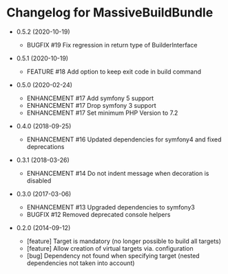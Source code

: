 Changelog for MassiveBuildBundle
================================

* 0.5.2 (2020-10-19)
    * BUGFIX #19 Fix regression in return type of BuilderInterface

* 0.5.1 (2020-10-19)
    * FEATURE #18 Add option to keep exit code in build command

* 0.5.0 (2020-02-24)
    * ENHANCEMENT #17 Add symfony 5 support
    * ENHANCEMENT #17 Drop symfony 3 support
    * ENHANCEMENT #17 Set minimum PHP Version to 7.2

* 0.4.0 (2018-09-25)
    * ENHANCEMENT  #16 Updated dependencies for symfony4 and fixed deprecations

* 0.3.1 (2018-03-26)
    * ENHANCEMENT #14 Do not indent message when decoration is disabled

* 0.3.0 (2017-03-06)
    * ENHANCEMENT #13 Upgraded dependencies to symfony3
    * BUGFIX      #12 Removed deprecated console helpers

* 0.2.0 (2014-09-12)
    * [feature] Target is mandatory (no longer possible to build all targets)
    * [feature] Allow creation of virtual targets via. configuration
    * [bug] Dependency not found when specifying target (nested dependencies not taken into account)

